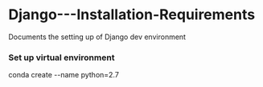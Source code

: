 # Django---Installation-Requirements
Documents the setting up of Django dev environment


### Set up virtual environment

conda create --name <Name of the environment> python=2.7
 

